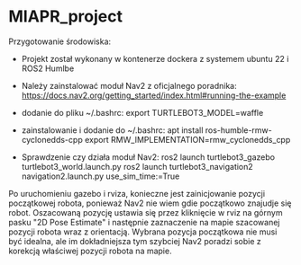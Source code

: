 # MIAPR_project


Przygotowanie środowiska:
* Projekt został wykonany w kontenerze dockera z systemem ubuntu 22 i ROS2 Humlbe
* Należy zainstalować moduł Nav2 z oficjalnego poradnika:
  https://docs.nav2.org/getting_started/index.html#running-the-example

* dodanie do pliku ~/.bashrc:
export TURTLEBOT3_MODEL=waffle



* zainstalowanie i dodanie do ~/.bashrc:
  apt install ros-humble-rmw-cyclonedds-cpp
  export RMW_IMPLEMENTATION=rmw_cyclonedds_cpp


* Sprawdzenie czy działa moduł Nav2:
ros2 launch turtlebot3_gazebo turtlebot3_world.launch.py
ros2 launch turtlebot3_navigation2 navigation2.launch.py use_sim_time:=True

Po uruchomieniu gazebo i rviza, konieczne jest zainicjowanie pozycji początkowej robota, ponieważ Nav2 nie wiem gdie początkowo znajudje się robot. 
Oszacowaną pozycję ustawia się przez kliknięcie w rviz na górnym pasku "2D Pose Estimate" i następnie zaznaczenie na mapie szacowanej pozycji robota wraz z orientacją.
Wybrana pozycja początkowa nie musi być idealna, ale im dokładniejsza tym szybciej Nav2 poradzi sobie z korekcją właściwej pozycji robota na mapie.



